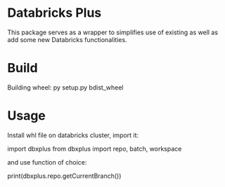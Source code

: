 # Databricks Plus

This package serves as a wrapper to simplifies use of existing as well as add some new Databricks functionalities.

# Build

Building wheel: py setup.py bdist_wheel

# Usage

Install whl file on databricks cluster, import it: 

import dbxplus
from dbxplus import repo, batch, workspace

and use function of choice:

print(dbxplus.repo.getCurrentBranch())